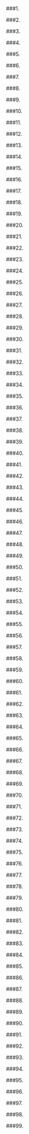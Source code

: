 ###1. 

###2. 

###3. 

###4. 

###5. 

###6. 

###7. 

###8. 

###9. 

###10. 

###11. 

###12. 

###13. 

###14. 

###15. 

###16. 

###17. 

###18. 

###19. 

###20. 

###21. 

###22. 

###23. 

###24. 

###25. 

###26. 

###27. 

###28. 

###29. 

###30. 

###31. 

###32. 

###33. 

###34. 

###35. 

###36. 

###37. 

###38. 

###39. 

###40. 

###41. 

###42. 

###43. 

###44. 

###45. 

###46. 

###47. 

###48. 

###49. 

###50. 

###51. 

###52. 

###53. 

###54. 

###55. 

###56. 

###57. 

###58. 

###59. 

###60. 

###61. 

###62. 

###63. 

###64. 

###65. 

###66. 

###67. 

###68. 

###69. 

###70. 

###71. 

###72. 

###73. 

###74. 

###75. 

###76. 

###77. 

###78. 

###79. 

###80. 

###81. 

###82. 

###83. 

###84. 

###85. 

###86. 

###87. 

###88. 

###89. 

###90. 

###91. 

###92. 

###93. 

###94. 

###95. 

###96. 

###97. 

###98. 

###99. 






